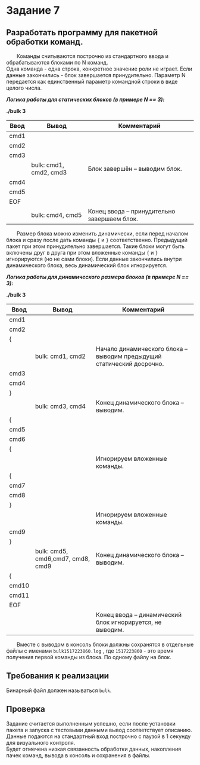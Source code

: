 # Задание 7
## Разработать программу для пакетной обработки команд.  
&emsp;&emsp;Команды считываются построчно из стандартного ввода и обрабатываются блоками по N команд.  
Одна команда - одна строка, конкретное значение роли не играет. Если данные закончились - блок
завершается принудительно. Параметр N передается как единственный параметр командной
строки в виде целого числа.

***Логика работы для статических блоков (в примере N == 3):***

**./bulk 3**

|Ввод |Вывод | Комментарий |
|----|-----|---------|
|cmd1|       |           |
|cmd2|       |           |
|cmd3|       |           |
|    |bulk: cmd1, cmd2, cmd3 |Блок завершён – выводим блок.|
|cmd4|       |           |
|cmd5|       |           |
|EOF |       |           |
|    |bulk: cmd4, cmd5|Конец ввода – принудительно завершаем блок.|

&emsp;&emsp;Размер блока можно изменить динамически, если перед началом блока и сразу после дать
команды `{` и `}` соответственно. Предыдущий пакет при этом принудительно завершается. Такие
блоки могут быть включены друг в друга при этом вложенные команды `{` и `}` игнорируются (но не
сами блоки). Если данные закончились внутри динамического блока, весь динамический блок
игнорируется.

***Логика работы для динамического размера блоков (в примере N == 3):***

**./bulk 3**

|Ввод |Вывод | Комментарий |
|----|-----|---------|
|cmd1|       |           |
|cmd2|       |           |
|{   |       |           |
|    |bulk: cmd1, cmd2   |Начало динамического блока – выводим предыдущий статический досрочно.|
|cmd3|       |           |
|cmd4|       |           |
|}   |       |           |
|    |bulk: cmd3, cmd4   |Конец динамического блока – выводим.|
|{   |       |           |
|cmd5|       |           |
|cmd6|       |           |
|{   |       |           |
|    |       |Игнорируем вложенные команды.|
|{   |       |           |
|cmd7|       |           |
|cmd8|       |           |
|}   |       |           |
|    |       |Игнорируем вложенные команды.|
|cmd9|       |           |
|}   |       |           |
|    |bulk: cmd5, cmd6,cmd7, cmd8, cmd9  |Конец динамического блока – выводим.|
|{   |       |           |
|cmd10|       |           |
|cmd11|       |           |
|EOF  |       |           |
|     |       |Конец ввода – динамический блок игнорируется, не выводим.|

&emsp;&emsp;Вместе с выводом в консоль блоки должны сохранятся в отдельные файлы с именами
`bulk1517223860.log` , где `1517223860` - это время получения первой команды из блока. По одному файлу на блок.
## Требования к реализации
Бинарный файл должен называться `bulk`.
## Проверка
Задание считается выполненным успешно, если после установки пакета и запуска с тестовыми
данными вывод соответствует описанию. Данные подаются на стандартный вход построчно с
паузой в 1 секунду для визуального контроля.  
Будет отмечена низкая связанность обработки данных, накопления пачек команд, вывода в
консоль и сохранения в файлы.
